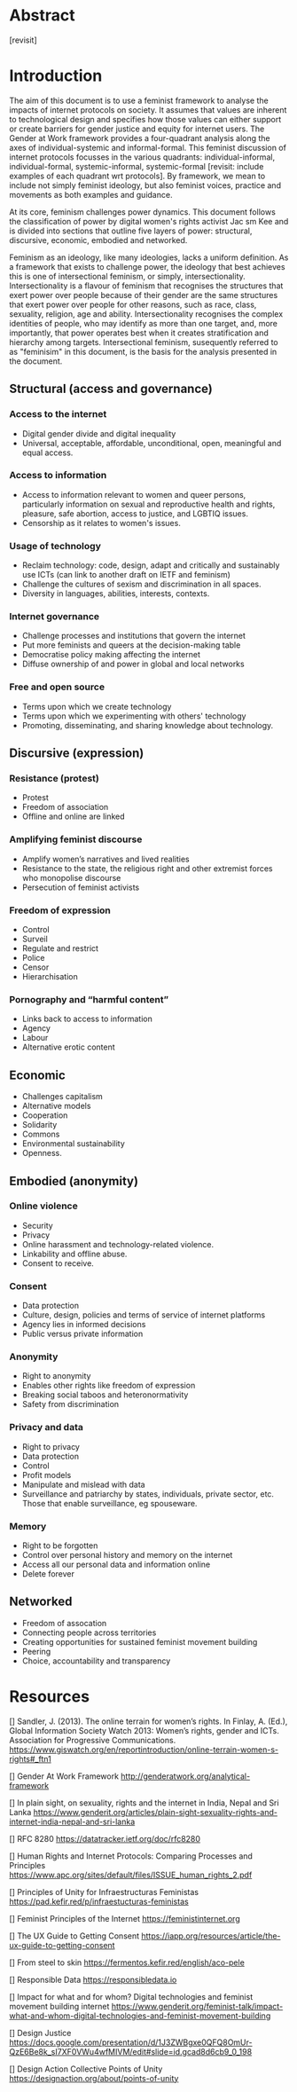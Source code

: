 # Abstract

[revisit]

# Introduction

The aim of this document is to use a feminist framework to analyse the impacts of internet protocols on society. It assumes that values are inherent to technological design and specifies how those values can either support or create barriers for gender justice and equity for internet users. The Gender at Work framework provides a four-quadrant analysis along the axes of individual-systemic and informal-formal. This feminist discussion of internet protocols focusses in the various quadrants: individual-informal, individual-formal, systemic-informal, systemic-formal [revisit: include examples of each quadrant wrt protocols]. By framework, we mean to include not simply feminist ideology, but also feminist voices, practice and movements as both examples and guidance.

At its core, feminism challenges power dynamics. This document follows the classification of power by digital women's rights activist Jac sm Kee and is divided into sections that outline five layers of power: structural, discursive, economic, embodied and networked.

Feminism as an ideology, like many ideologies, lacks a uniform definition. As a framework that exists to challenge power, the ideology that best achieves this is one of intersectional feminism, or simply, intersectionality. Intersectionality is a flavour of feminism that recognises the structures that exert power over people because of their gender are the same structures that exert power over people for other reasons, such as race, class, sexuality, religion, age and ability. Intersectionality recognises the complex identities of people, who may identify as more than one target, and, more importantly, that power operates best when it creates stratification and hierarchy among targets. Intersectional feminism, susequently referred to as "feminisim" in this document, is the basis for the analysis presented in the document.

## Structural (access and governance)

### Access to the internet

 * Digital gender divide and digital inequality
 * Universal, acceptable, affordable, unconditional, open, meaningful and equal access.

### Access to information

 * Access to information relevant to women and queer persons, particularly information on sexual and reproductive health and rights, pleasure, safe abortion, access to justice, and LGBTIQ issues.
 * Censorship as it relates to women's issues.

### Usage of technology

 * Reclaim technology: code, design, adapt and critically and sustainably use ICTs (can link to another draft on IETF and feminism)
 * Challenge the cultures of sexism and discrimination in all spaces.
 * Diversity in languages, abilities, interests, contexts.

### Internet governance

 * Challenge processes and institutions that govern the internet
 * Put more feminists and queers at the decision-making table
 * Democratise policy making affecting the internet
 * Diffuse ownership of and power in global and local networks

### Free and open source

 * Terms upon which we create technology
 * Terms upon which we experimenting with others' technology
 * Promoting, disseminating, and sharing knowledge about technology.

## Discursive (expression)

### Resistance (protest)

 * Protest
 * Freedom of association
 * Offline and online are linked

### Amplifying feminist discourse

 * Amplify women’s narratives and lived realities
 * Resistance to the state, the religious right and other extremist forces who monopolise discourse
 * Persecution of feminist activists

### Freedom of expression

 * Control
 * Surveil
 * Regulate and restrict
 * Police
 * Censor
 * Hierarchisation

### Pornography and “harmful content”

 * Links back to access to information
 * Agency
 * Labour
 * Alternative erotic content

## Economic

 * Challenges capitalism
 * Alternative models
 * Cooperation
 * Solidarity
 * Commons
 * Environmental sustainability
 * Openness.

## Embodied (anonymity)

### Online violence

 * Security
 * Privacy
 * Online harassment and technology-related violence.
 * Linkability and offline abuse.
 * Consent to receive.

### Consent

 * Data protection
 * Culture, design, policies and terms of service of internet platforms
 * Agency lies in informed decisions
 * Public versus private information

### Anonymity

 * Right to anonymity
 * Enables other rights like freedom of expression
 * Breaking social taboos and heteronormativity
 * Safety from discrimination

### Privacy and data

 * Right to privacy
 * Data protection
 * Control
 * Profit models
 * Manipulate and mislead with data
 * Surveillance and patriarchy by states, individuals, private sector, etc. Those that enable surveillance, eg spouseware.

### Memory

 * Right to be forgotten
 * Control over personal history and memory on the internet
 * Access all our personal data and information online
 * Delete forever

## Networked

 * Freedom of assocation
 * Connecting people across territories
 * Creating opportunities for sustained feminist movement building
 * Peering
 * Choice, accountability and transparency

# Resources

[] Sandler, J. (2013). The online terrain for women’s rights. In Finlay, A. (Ed.), Global Information Society Watch 2013: Women’s rights, gender and ICTs. Association for Progressive Communications. https://www.giswatch.org/en/reportintroduction/online-terrain-women-s-rights#_ftn1

[] Gender At Work Framework http://genderatwork.org/analytical-framework

[] In plain sight, on sexuality, rights and the internet in India, Nepal and Sri Lanka https://www.genderit.org/articles/plain-sight-sexuality-rights-and-internet-india-nepal-and-sri-lanka

[] RFC 8280 https://datatracker.ietf.org/doc/rfc8280

[] Human Rights and Internet Protocols: Comparing Processes and Principles https://www.apc.org/sites/default/files/ISSUE_human_rights_2.pdf

[] Principles of Unity for Infraestructuras Feministas https://pad.kefir.red/p/infraestucturas-feministas

[] Feminist Principles of the Internet https://feministinternet.org

[] The UX Guide to Getting Consent https://iapp.org/resources/article/the-ux-guide-to-getting-consent

[] From steel to skin https://fermentos.kefir.red/english/aco-pele

[] Responsible Data https://responsibledata.io

[] Impact for what and for whom? Digital technologies and feminist movement building internet https://www.genderit.org/feminist-talk/impact-what-and-whom-digital-technologies-and-feminist-movement-building

[] Design Justice https://docs.google.com/presentation/d/1J3ZWBgxe0QFQ8OmUr-QzE6Be8k_sI7XF0VWu4wfMIVM/edit#slide=id.gcad8d6cb9_0_198

[] Design Action Collective Points of Unity https://designaction.org/about/points-of-unity
